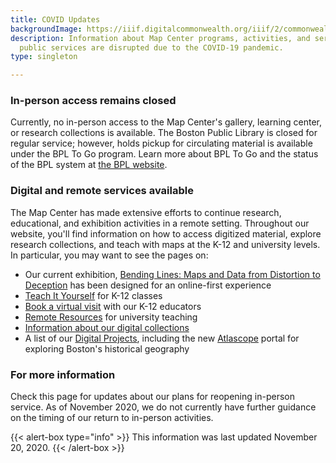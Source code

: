 ```yaml
---
title: COVID Updates
backgroundImage: https://iiif.digitalcommonwealth.org/iiif/2/commonwealth:8336hc349/1977,3051,4696,1785/1200,/0/default.jpg
description: Information about Map Center programs, activities, and services while
  public services are disrupted due to the COVID-19 pandemic.
type: singleton

---
```


### In-person access remains closed

Currently, no in-person access to the Map Center's gallery, learning center, or research collections is available. The Boston Public Library is closed for regular service; however, holds pickup for circulating material is available under the BPL To Go program. Learn more about BPL To Go and the status of the BPL system at [the BPL website](https://www.bpl.org/news/bpl-to-go/).

### Digital and remote services available

The Map Center has made extensive efforts to continue research, educational, and exhibition activities in a remote setting. Throughout our website, you'll find information on how to access digitized material, explore research collections, and teach with maps at the K-12 and university levels. In particular, you may want to see the pages on:

* Our current exhibition, [Bending Lines: Maps and Data from Distortion to Deception](https://leventhalmap.org/digital-exhibitions/bending-lines) has been designed for an online-first experience
* [Teach It Yourself](/education/k12/teach-it-yourself) for K-12 classes
* [Book a virtual visit](/education/k12/school-visits) with our K-12 educators
* [Remote Resources](/education/university) for university teaching
* [Information about our digital collections](/collections/digital-collections)
* A list of our [Digital Projects](/projects/digital-projects), including the new [Atlascope](https://atlascope.leventhalmap.org) portal for exploring Boston's historical geography


### For more information

Check this page for updates about our plans for reopening in-person service. As of November 2020, we do not currently have further guidance on the timing of our return to in-person activities.

{{< alert-box type="info" >}} This information was last updated November 20, 2020. {{< /alert-box >}}